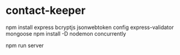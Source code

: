 # contact-keeper

npm install express bcryptjs jsonwebtoken config express-validator mongoose
npm install -D nodemon concurrently

npm run server

